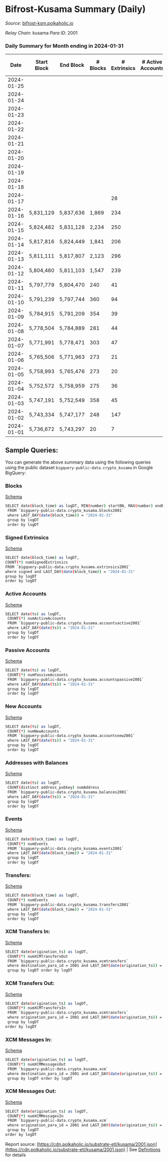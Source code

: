 # Bifrost-Kusama Summary (Daily)

_Source_: [bifrost-ksm.polkaholic.io](https://bifrost-ksm.polkaholic.io)

*Relay Chain*: kusama
*Para ID*: 2001



### Daily Summary for Month ending in 2024-01-31


| Date    | Start Block | End Block | # Blocks | # Extrinsics | # Active Accounts | # Passive Accounts | # New Accounts | # Addresses | # Events  | # Transfers ($USD) | # XCM Transfers In ($USD) | # XCM Transfers Out ($USD) | # XCM In | # XCM Out | Issues |
|---------|-------------|-----------|----------|--------------|-------------------|--------------------|----------------|-------------|-----------|--------------------|---------------------------|----------------------------|----------|-----------|--------|
| 2024-01-25 |  |  |  |  |  |  |  | 104,342 |  |   |   |   |  |  |  |
| 2024-01-24 |  |  |  |  |  |  |  | 104,335 |  |   |   |   |  |  |  |
| 2024-01-23 |  |  |  |  |  |  |  | 104,318 |  |   |   |   |  |  |  |
| 2024-01-22 |  |  |  |  |  |  |  | 104,303 |  |   |   |   |  |  |  |
| 2024-01-21 |  |  |  |  |  |  |  | 104,294 |  |   |   |   |  |  |  |
| 2024-01-20 |  |  |  |  |  |  |  | 104,281 |  |   |   |   |  |  |  |
| 2024-01-19 |  |  |  |  |  |  |  | 104,266 |  |   |   |   |  |  |  |
| 2024-01-18 |  |  |  |  |  |  |  | 104,247 |  |   |   |   |  |  |  |
| 2024-01-17 |  |  |  | 28 |  |  |  | 104,223 | 1,886 | 589 ($16,377.20) |   |   |  |  |  |
| 2024-01-16 | 5,831,129 | 5,837,636 | 1,869 | 234 |  |  |  | 104,206 | 12,657 | 3,361 ($86,107.68) |   |   |  |  |  |
| 2024-01-15 | 5,824,482 | 5,831,128 | 2,234 | 250 |  |  |  | 104,187 | 15,949 | 4,582 ($86,187.95) | 34 ($166,908.13) | 7 ($16,157.54) | 56 | 137 |  |
| 2024-01-14 | 5,817,816 | 5,824,449 | 1,841 | 206 |  |  |  | 104,172 | 12,785 | 3,530 ($117,102.06) | 33 ($151,844.36) | 7 ($2,695.64) | 58 | 138 |  |
| 2024-01-13 | 5,811,111 | 5,817,807 | 2,123 | 296 |  |  |  | 104,162 | 14,548 | 3,751 ($48,411.01) | 35 ($162,517.88) | 7 ($6,371.14) | 54 | 125 |  |
| 2024-01-12 | 5,804,480 | 5,811,103 | 1,547 | 239 |  |  |  | 104,151 | 12,413 | 3,556 ($390,846.85) | 40 ($165,853.27) | 15 ($1,480.79) | 50 | 112 |  |
| 2024-01-11 | 5,797,779 | 5,804,470 | 240 | 41 |  |  |  | 104,137 | 1,266 | 217 ($2,062.71) | 37 ($186,697.93) | 9 ($2,911.04) | 57 | 113 |  |
| 2024-01-10 | 5,791,239 | 5,797,744 | 360 | 94 |  |  |  | 104,124 | 2,874 | 631 ($21,529.97) | 37 ($238,759.03) | 11 ($27,983.81) | 53 | 72 |  |
| 2024-01-09 | 5,784,915 | 5,791,209 | 354 | 39 |  |  |  | 104,108 | 1,999 | 448 ($1,690.56) | 30 ($158,188.82) | 7 ($1,543.12) | 48 | 64 |  |
| 2024-01-08 | 5,778,504 | 5,784,889 | 281 | 44 |  |  |  | 104,087 | 1,916 | 505 ($5,929.03) | 41 ($318,060.75) | 10 ($2,400.99) | 71 | 88 |  |
| 2024-01-07 | 5,771,991 | 5,778,471 | 303 | 47 |  |  |  | 104,076 | 1,503 | 258 ($22,573.92) | 39 ($292,779.13) | 18 ($34,244.55) | 68 | 82 |  |
| 2024-01-06 | 5,765,506 | 5,771,963 | 273 | 21 |  |  |  | 104,061 | 1,883 | 569 ($1,676.22) | 39 ($122,242.23) | 6 ($1,145.04) | 63 | 88 |  |
| 2024-01-05 | 5,758,993 | 5,765,476 | 273 | 20 |  |  |  | 104,051 | 969 | 128 ($10,006.52) | 39 ($200,211.91) | 12 ($321.25) | 61 | 77 |  |
| 2024-01-04 | 5,752,572 | 5,758,959 | 275 | 36 |  |  |  | 104,042 | 1,454 | 290 ($20,654.33) | 50 ($64,309.83) | 17 ($1,822.35) | 92 | 103 |  |
| 2024-01-03 | 5,747,191 | 5,752,549 | 358 | 45 |  |  |  | 104,027 | 2,052 | 458 ($17,278.39) | 53 ($239,953.80) | 20 ($2,885.99) | 101 | 130 |  |
| 2024-01-02 | 5,743,334 | 5,747,177 | 248 | 147 |  |  |  | 104,010 | 2,538 | 448 ($16,387.37) | 33 ($84,538.26) | 16 ($4,458.72) | 52 | 54 |  |
| 2024-01-01 | 5,736,672 | 5,743,297 | 20 | 7 |  |  |  | 103,992 | 156 | 19 ($434.35) | 37 ($279,099.31) | 11 ($4,666.72) | 78 | 93 |  |

## Sample Queries:
You can generate the above summary data using the following queries using the public dataset `bigquery-public-data.crypto_kusama` in Google BigQuery:


### Blocks 

[Schema](https://github.com/colorfulnotion/substrate-etl/blob/main/schema/blocks.json)

```bash
SELECT date(block_time) as logDT, MIN(number) startBN, MAX(number) endBN, COUNT(*) numBlocks 
 FROM `bigquery-public-data.crypto_kusama.blocks2001`  
 where LAST_DAY(date(block_time)) = "2024-01-31" 
 group by logDT 
 order by logDT
```

### Signed Extrinsics 

[Schema](https://github.com/colorfulnotion/substrate-etl/blob/main/schema/extrinsics.json)

```bash
SELECT date(block_time) as logDT, 
COUNT(*) numSignedExtrinsics 
FROM `bigquery-public-data.crypto_kusama.extrinsics2001`  
where signed and LAST_DAY(date(block_time)) = "2024-01-31" 
group by logDT 
order by logDT
```

### Active Accounts 

[Schema](https://github.com/colorfulnotion/substrate-etl/blob/main/schema/accountsactive.json)

```bash
SELECT date(ts) as logDT, 
 COUNT(*) numActiveAccounts 
 FROM `bigquery-public-data.crypto_kusama.accountsactive2001` 
 where LAST_DAY(date(ts)) = "2024-01-31" 
 group by logDT 
 order by logDT
```

### Passive Accounts 

[Schema](https://github.com/colorfulnotion/substrate-etl/blob/main/schema/accountspassive.json)

```bash
SELECT date(ts) as logDT, 
 COUNT(*) numPassiveAccounts 
 FROM `bigquery-public-data.crypto_kusama.accountspassive2001` 
 where LAST_DAY(date(ts)) = "2024-01-31" 
 group by logDT 
 order by logDT
```

### New Accounts 

[Schema](https://github.com/colorfulnotion/substrate-etl/blob/main/schema/accountsnew.json)

```bash
SELECT date(ts) as logDT, 
 COUNT(*) numNewAccounts 
 FROM `bigquery-public-data.crypto_kusama.accountsnew2001` 
 where LAST_DAY(date(ts)) = "2024-01-31" 
 group by logDT
 order by logDT
```

### Addresses with Balances 

[Schema](https://github.com/colorfulnotion/substrate-etl/blob/main/schema/balances.json)

```bash
SELECT date(ts) as logDT,
 COUNT(distinct address_pubkey) numAddress 
 FROM `bigquery-public-data.crypto_kusama.balances2001` 
 where LAST_DAY(date(ts)) = "2024-01-31" 
 group by logDT 
 order by logDT
```

### Events 

[Schema](https://github.com/colorfulnotion/substrate-etl/blob/main/schema/events.json)

```bash
SELECT date(block_time) as logDT, 
 COUNT(*) numEvents 
 FROM `bigquery-public-data.crypto_kusama.events2001` 
 where LAST_DAY(date(block_time)) = "2024-01-31" 
 group by logDT 
 order by logDT
```

### Transfers:

[Schema](https://github.com/colorfulnotion/substrate-etl/blob/main/schema/transfers.json)

```bash
SELECT date(block_time) as logDT, 
 COUNT(*) numEvents 
 FROM `bigquery-public-data.crypto_kusama.transfers2001` 
 where LAST_DAY(date(block_time)) = "2024-01-31" 
 group by logDT 
 order by logDT
```

### XCM Transfers In: 

[Schema](https://github.com/colorfulnotion/substrate-etl/blob/main/schema/xcmtransfers.json)

```bash
SELECT date(origination_ts) as logDT, 
 COUNT(*) numXCMTransfersOut 
 FROM `bigquery-public-data.crypto_kusama.xcmtransfers` 
 where destination_para_id = 2001 and LAST_DAY(date(origination_ts)) = "2024-01-31" 
 group by logDT order by logDT
```

### XCM Transfers Out: 

[Schema](https://github.com/colorfulnotion/substrate-etl/blob/main/schema/xcmtransfers.json)

```bash
SELECT date(origination_ts) as logDT, 
 COUNT(*) numXCMTransfersIn 
 FROM `bigquery-public-data.crypto_kusama.xcmtransfers` 
 where origination_para_id = 2001 and LAST_DAY(date(origination_ts)) = "2024-01-31" 
 group by logDT 
order by logDT
```

### XCM Messages In: 

[Schema](https://github.com/colorfulnotion/substrate-etl/blob/main/schema/xcm.json)

```bash
SELECT date(origination_ts) as logDT, 
 COUNT(*) numXCMMessagesOut 
 FROM `bigquery-public-data.crypto_kusama.xcm` 
 where destination_para_id = 2001 and LAST_DAY(date(origination_ts)) = "2024-01-31" 
 group by logDT order by logDT
```

### XCM Messages Out: 

[Schema](https://github.com/colorfulnotion/substrate-etl/blob/main/schema/xcm.json)

```bash
SELECT date(origination_ts) as logDT, 
 COUNT(*) numXCMMessagesIn 
 FROM `bigquery-public-data.crypto_kusama.xcm` 
 where origination_para_id = 2001 and LAST_DAY(date(origination_ts)) = "2024-01-31" 
 group by logDT 
order by logDT
```


Report source: [https://cdn.polkaholic.io/substrate-etl/kusama/2001.json](https://cdn.polkaholic.io/substrate-etl/kusama/2001.json) | See [Definitions](/DEFINITIONS.md) for details
